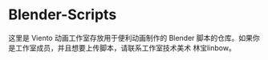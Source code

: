 # Blender-Scripts

这里是 Viento 动画工作室存放用于便利动画制作的 Blender 脚本的仓库。如果你是工作室成员，并且想要上传脚本，请联系工作室技术美术 林宝linbow。
